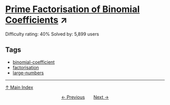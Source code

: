 # [Prime Factorisation of Binomial Coefficients](https://projecteuler.net/problem=231) ↗️

Difficulty rating: 40%
Solved by: 5,899 users
## Tags

- [binomial-coefficient](../tags/binomial-coefficient.md)
- [factorisation](../tags/factorisation.md)
- [large-numbers](../tags/large-numbers.md)



---

[↑ Main Index](../README.md)


<div align=center><a href='230.md'>← Previous</a> &nbsp;&nbsp; &nbsp;&nbsp;  <a href='232.md'>Next →</a></div>
